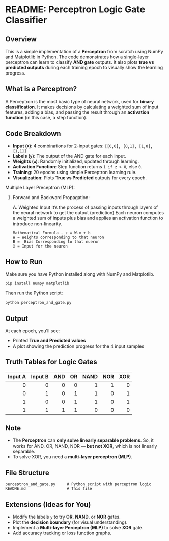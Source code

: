 # README: Perceptron Logic Gate Classifier

## Overview

This is a simple implementation of a **Perceptron** from scratch using NumPy and Matplotlib in Python. The code demonstrates how a single-layer perceptron can learn to classify **AND gate** outputs. It also plots **true vs predicted outputs** during each training epoch to visually show the learning progress.

## What is a Perceptron?

A Perceptron is the most basic type of neural network, used for **binary classification**. It makes decisions by calculating a weighted sum of input features, adding a bias, and passing the result through an **activation function** (in this case, a step function).

## Code Breakdown

- **Input (`X`)**: 4 combinations for 2-input gates: `[[0,0], [0,1], [1,0], [1,1]]`
- **Labels (`y`)**: The output of the AND gate for each input.
- **Weights (`w`)**: Randomly initialized, updated through learning.
- **Activation Function**: Step function returns `1 if z > 0`, else `0`.
- **Training**: 20 epochs using simple Perceptron learning rule.
- **Visualization**: Plots **True vs Predicted** outputs for every epoch.

Multiple Layer Preceptron (MLP):
1. Forward and Backward Propagation:
   
   A. Weighted Input
   It’s the process of passing inputs through layers of the neural network to get the output (prediction).Each neuron     computes a weighted sum of inputs plus bias and applies an activation function to introduce non-linearity.
    
       Mathematical Formula - z = W.x + b
       W = Weights corresponding to that neuron
       B =  Bias Corresponding to that nueron
       X = Input for the neuron


## How to Run

Make sure you have Python installed along with NumPy and Matplotlib.

```bash
pip install numpy matplotlib
```

Then run the Python script:

```bash
python perceptron_and_gate.py
```

## Output

At each epoch, you'll see:

- Printed **True and Predicted values**
- A plot showing the prediction progress for the 4 input samples

## Truth Tables for Logic Gates

| Input A | Input B | AND | OR  | NAND | NOR | XOR |
|--------:|--------:|----:|----:|-----:|----:|----:|
|   0     |    0    |  0  |  0  |  1   |  1  |  0  |
|   0     |    1    |  0  |  1  |  1   |  0  |  1  |
|   1     |    0    |  0  |  1  |  1   |  0  |  1  |
|   1     |    1    |  1  |  1  |  0   |  0  |  0  |

## Note

- The **Perceptron** can **only solve linearly separable problems**. So, it works for AND, OR, NAND, NOR — **but not XOR**, which is not linearly separable.
- To solve XOR, you need a **multi-layer perceptron (MLP)**.

## File Structure

```
perceptron_and_gate.py     # Python script with perceptron logic
README.md                  # This file
```

## Extensions (Ideas for You)

- Modify the labels `y` to try **OR**, **NAND**, or **NOR** gates.
- Plot the **decision boundary** (for visual understanding).
- Implement a **Multi-layer Perceptron (MLP)** to solve **XOR** gate.
- Add accuracy tracking or loss function graphs.
